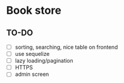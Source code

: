 # Book store

## TO-DO

 - [ ] sorting, searching, nice table on frontend
 - [ ] use sequelize
 - [ ] lazy loading/pagination
 - [ ] HTTPS
 - [ ] admin screen
